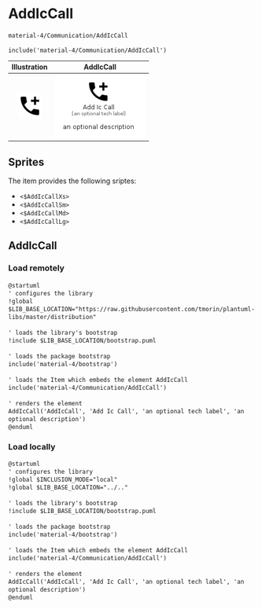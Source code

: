 # AddIcCall


```text
material-4/Communication/AddIcCall
```

```text
include('material-4/Communication/AddIcCall')
```



| Illustration | AddIcCall |
| :---: | :---: |
| ![illustration for Illustration](../../material-4/Communication/AddIcCall.png) | ![illustration for AddIcCall](../../material-4/Communication/AddIcCall.Local.png) |



## Sprites
The item provides the following sriptes:

- `<$AddIcCallXs>`
- `<$AddIcCallSm>`
- `<$AddIcCallMd>`
- `<$AddIcCallLg>`





## AddIcCall

### Load remotely
```plantuml
@startuml
' configures the library
!global $LIB_BASE_LOCATION="https://raw.githubusercontent.com/tmorin/plantuml-libs/master/distribution"

' loads the library's bootstrap
!include $LIB_BASE_LOCATION/bootstrap.puml

' loads the package bootstrap
include('material-4/bootstrap')

' loads the Item which embeds the element AddIcCall
include('material-4/Communication/AddIcCall')

' renders the element
AddIcCall('AddIcCall', 'Add Ic Call', 'an optional tech label', 'an optional description')
@enduml
```

### Load locally
```plantuml
@startuml
' configures the library
!global $INCLUSION_MODE="local"
!global $LIB_BASE_LOCATION="../.."

' loads the library's bootstrap
!include $LIB_BASE_LOCATION/bootstrap.puml

' loads the package bootstrap
include('material-4/bootstrap')

' loads the Item which embeds the element AddIcCall
include('material-4/Communication/AddIcCall')

' renders the element
AddIcCall('AddIcCall', 'Add Ic Call', 'an optional tech label', 'an optional description')
@enduml
```

